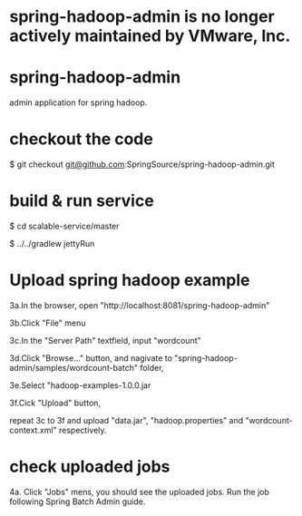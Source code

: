 # spring-hadoop-admin is no longer actively maintained by VMware, Inc.

spring-hadoop-admin
===================

admin application for spring hadoop.

# checkout the code

$ git checkout git@github.com:SpringSource/spring-hadoop-admin.git

# build & run service

$ cd scalable-service/master

$ ../../gradlew jettyRun

# Upload spring hadoop example

3a.In the browser, open "http://localhost:8081/spring-hadoop-admin"

3b.Click "File" menu

3c.In the "Server Path" textfield, input "wordcount"

3d.Click "Browse..." button, and nagivate to "spring-hadoop-admin/samples/wordcount-batch" folder,

3e.Select "hadoop-examples-1.0.0.jar

3f.Cick "Upload" button,

repeat 3c to 3f and upload "data.jar", "hadoop.properties" and "wordcount-context.xml" respectively.


# check uploaded jobs

4a. Click "Jobs" mens, you should see the uploaded jobs. Run the job following Spring Batch Admin guide.

 
